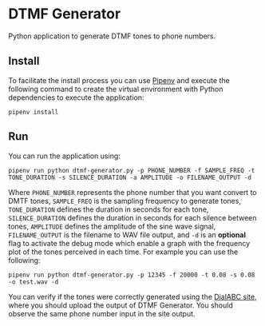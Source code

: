 # DTMF Generator
Python application to generate DTMF tones to phone numbers.

## Install

To facilitate the install process you can use [Pipenv](https://github.com/pypa/pipenv) and execute the following command to create the virtual environment with Python dependencies to execute the application:

```
pipenv install
```

## Run

You can run the application using:

```
pipenv run python dtmf-generator.py -p PHONE_NUMBER -f SAMPLE_FREQ -t TONE_DURATION -s SILENCE_DURATION -a AMPLITUDE -o FILENAME_OUTPUT -d
```

Where `PHONE_NUMBER` represents the phone number that you want convert to DMTF tones, `SAMPLE_FREQ` is the sampling frequency to generate tones, `TONE_DURATION` defines the duration in seconds for each tone, `SILENCE_DURATION` defines the duration in seconds for each silence between tones, `AMPLITUDE` defines the amplitude of the sine wave signal, `FILENAME_OUTPUT` is the filename to WAV file output, and `-d` is an **optional** flag to activate the debug mode which enable a graph with the frequency plot of the tones perceived in each time. For example you can use the following:

```
pipenv run python dtmf-generator.py -p 12345 -f 20000 -t 0.08 -s 0.08 -o test.wav -d
```

You can verify if the tones were correctly generated using the [DialABC site](http://dialabc.com/sound/detect/index.html), where you should upload the output of DTMF Generator. You should observe the same phone number input in the site output.

